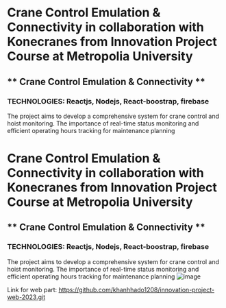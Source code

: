 # Crane Control Emulation & Connectivity in collaboration with Konecranes from Innovation Project Course at Metropolia University
## ** Crane Control Emulation & Connectivity​ **
### TECHNOLOGIES: Reactjs, Nodejs, React-boostrap, firebase
The project aims to develop a comprehensive system for crane control and hoist monitoring.​ The importance of real-time status monitoring and efficient operating hours tracking for maintenance planning
# Crane Control Emulation & Connectivity in collaboration with Konecranes from Innovation Project Course at Metropolia University
## ** Crane Control Emulation & Connectivity​ **
### TECHNOLOGIES: Reactjs, Nodejs, React-boostrap, firebase
The project aims to develop a comprehensive system for crane control and hoist monitoring.​ The importance of real-time status monitoring and efficient operating hours tracking for maintenance planning
![image](https://github.com/khanhhado1208/innovation-project-ESP32-2023/assets/55555713/569949aa-02a9-48d4-af5d-2897235fbd85)

Link for web part: https://github.com/khanhhado1208/innovation-project-web-2023.git
